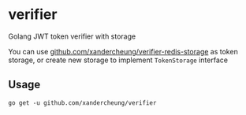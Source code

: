 # verifier

Golang JWT token verifier with storage

You can use [github.com/xandercheung/verifier-redis-storage](https://github.com/xandercheung/verifier-redis-storage) as token storage,
or create new storage to implement `TokenStorage` interface

## Usage

```shell
go get -u github.com/xandercheung/verifier
```
